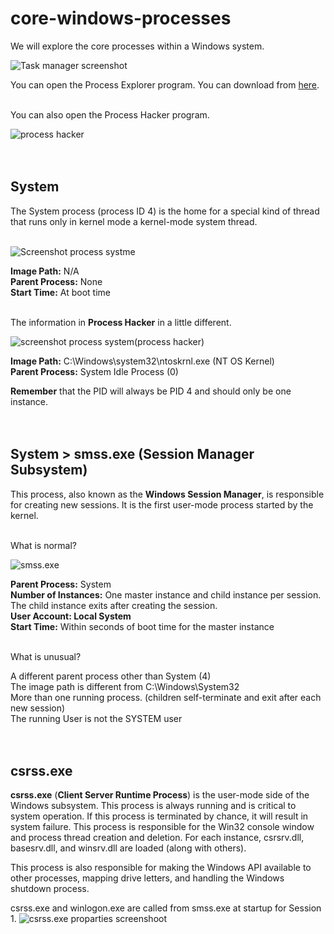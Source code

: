 # core-windows-processes

 We will explore the core processes within a Windows system.

 ![Task manager screenshot](https://github.com/Andreas512514/core-windows-processes/blob/main/Screenshot%202025-10-21%20225413.png)

You can open the Process Explorer program. You can download from [here](https://learn.microsoft.com/en-us/sysinternals/downloads/process-explorer).<br><br>

You can also open the Process Hacker program.

![process hacker](https://github.com/Andreas512514/core-windows-processes/blob/main/Screenshot%202025-10-21%20231426.png)<br><br><br>


## System

The System process (process ID 4) is the home for a special kind of thread that runs only in kernel mode a kernel-mode system thread.<br><br>

![Screenshot process systme](https://github.com/Andreas512514/core-windows-processes/blob/main/Screenshot%202025-10-21%20232429.png)

**Image Path:**  N/A<br>
**Parent Process:**  None<br>
**Start Time:**  At boot time<br><br>

The information in **Process Hacker** in a little different.

![screenshot process system(process hacker)](https://github.com/Andreas512514/core-windows-processes/blob/main/Screenshot%202025-10-21%20232346.png)

**Image Path:** C:\Windows\system32\ntoskrnl.exe (NT OS Kernel)<br>
**Parent Process:** System Idle Process (0)

**Remember** that the PID will always be PID 4 and should only be one instance.<br><br><br>


## System > smss.exe (Session Manager Subsystem)

This process, also known as the **Windows Session Manager**, is responsible for creating new sessions. It is the first user-mode process started by the kernel.<br><br>

What is normal?

![smss.exe](https://github.com/Andreas512514/core-windows-processes/blob/main/Screenshot%202025-10-22%20003356.png)

**Parent Process:**  System<br>
**Number of Instances:**  One master instance and child instance per session. The child instance exits after creating the session.<br>
**User Account:  Local System**<br>
**Start Time:**  Within seconds of boot time for the master instance<br><br>

What is unusual?

A different parent process other than System (4)<br>
The image path is different from C:\Windows\System32<br>
More than one running process. (children self-terminate and exit after each new session)<br>
The running User is not the SYSTEM user<br><br><br>


## csrss.exe

**csrss.exe** (**Client Server Runtime Process**) is the user-mode side of the Windows subsystem. This process is always running and is critical to system operation. If this process is terminated by chance, it will result in system failure. This process is responsible for the Win32 console window and process thread creation and deletion. For each instance, csrsrv.dll, basesrv.dll, and winsrv.dll are loaded (along with others).

This process is also responsible for making the Windows API available to other processes, mapping drive letters, and handling the Windows shutdown process.

csrss.exe and winlogon.exe are called from smss.exe at startup for Session 1. 
![csrss.exe proparties screenshoot](https://github.com/Andreas512514/core-windows-processes/blob/main/Screenshot%202025-10-22%20235222.png)
